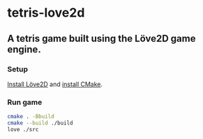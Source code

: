 # tetris-love2d

## A tetris game built using the Löve2D game engine.

### Setup

[Install Löve2D](https://www.love2d.org/) and [install CMake](https://cmake.org/download/).
 

### Run game

```bash
cmake . -Bbuild
cmake --build ./build
love ./src
```